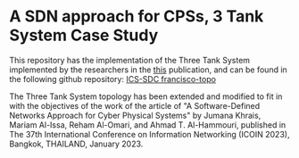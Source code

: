 # A SDN approach for CPSs, 3 Tank System Case Study

This repository has the implementation of the Three Tank System implemented by the researchers in the [this](https://dl.acm.org/doi/10.1145/3295453.3295457) publication, and can be found in the following github repository: [ICS-SDC francisco-topo](https://github.com/afmurillo/ICS-SDN/tree/master/francisco-topo)

The Three Tank System topology has been extended and modified to fit in with the objectives of the work of the article of "A Software-Defined Networks Approach for Cyber
Physical Systems" by Jumana Khrais, Mariam Al-Issa, Reham Al-Omari, and Ahmad T. Al-Hammouri, published in The 37th International Conference on Information Networking (ICOIN 2023), Bangkok, THAILAND, January 2023.
